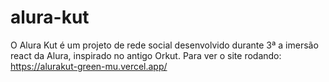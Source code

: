 # alura-kut
O Alura Kut é um projeto de rede social desenvolvido durante 3ª a imersão react da Alura, inspirado no antigo Orkut. Para ver o site rodando: https://alurakut-green-mu.vercel.app/
